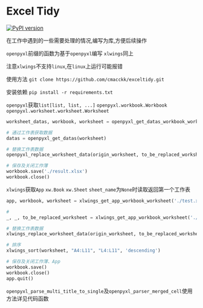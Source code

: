 # Excel Tidy

[![PyPI version](https://badge.fury.io/py/exceltidy.svg)](https://badge.fury.io/py/exceltidy)

在工作中遇到的一些需要处理的情况,编写为库,方便后续操作

`openpyxl`前缀的函数为基于`openpyxl`编写
`xlwings`同上

注意`xlwings`不支持`linux`,在`linux`上运行可能报错

使用方法
`git clone https://github.com/cmacckk/exceltidy.git`

安装依赖
`pip install -r requirements.txt`

`openpyxl`获取`list[list, list, ...]` `openpyxl.workbook.Workbook` `openpyxl.worksheet.worksheet.Worksheet`
```python
worksheet_datas, workbook, worksheet = openpyxl_get_datas_workbook_worksheet(filename="./test.xlsx")

# 通过工作表获取数据
datas = openpyxl_get_datas(worksheet)

# 替换工作表数据
openpyxl_replace_worksheet_data(origin_worksheet, to_be_replaced_worksheet)

# 保存及关闭工作薄
workbook.save('./result.xlsx')
workbook.close()
```

`xlwings`获取`App` `xw.Book` `xw.Sheet`
`sheet_name`为`None`时读取返回第一个工作表
```python
app, workbook, worksheet = xlwings_get_app_workbook_worksheet('./test.xlsx')

# 
_, _, to_be_replaced_worksheet = xlwings_get_app_workbook_worksheet('./test2.xlsx', sheet_name='sort')

# 替换工作表数据
xlwings_replace_worksheet_data(origin_worksheet, to_be_replaced_worksheet)

# 排序
xlwings_sort(worksheet, "A4:L11", "L4:L11", 'descending')

# 保存及关闭工作薄、App
workbook.save()
workbook.close()
app.quit()
```

`openpyxl_parse_multi_title_to_single`及`openpyxl_parser_merged_cell`使用方法详见代码函数
